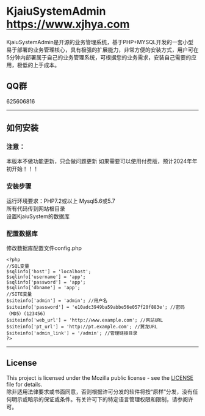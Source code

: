 # KjaiuSystemAdmin https://www.xjhya.com
KjaiuSystemAdmin是开源的业务管理系统，基于PHP+MYSQL开发的一套小型易于部署的业务管理核心，具有极强的扩展能力，非常方便的安装方式，用户可在5分钟内部署属于自己的业务管理系统，可根据您的业务需求，安装自己需要的应用，极低的上手成本。
## QQ群
625606816
***

## 如何安装
### 注意：
本版本不做功能更新，只会做问题更新 如果需要可以使用付费版，预计2024年年初开始！！！<br>
### 安装步骤
运行环境要求：PHP7.2或以上  Mysql5.6或5.7<br>
所有代码传到网站根目录<br>
设置KjaiuSystem的数据库<br>
### 配置数据库
修改数据库配置文件config.php<br>
```
<?php
//SQL变量
$sqlinfo['host'] = 'localhost';
$sqlinfo['username'] = 'app';
$sqlinfo['password'] = 'app';
$sqlinfo['dbname'] = 'app';
//SITE变量
$siteinfo['admin'] = 'admin'; //用户名
$siteinfo['password'] = 'e10adc3949ba59abbe56e057f20f883e'; //密码（MD5）(123456)
$siteinfo['web_url'] = 'http://www.example.com'; //网站URL
$siteinfo['pt_url'] = 'http://pt.example.com'; //翼龙URL
$siteinfo['admin_link'] = '/admin'; //管理链接目录
?>
```
***

## License
This project is licensed under the Mozilla public license - see the [LICENSE](https://github.com/XiaoKunGe1203/KjaiuSystemAdmin/blob/main/LICENSE_Chinese_Reference) file for details.<br>
除非适用法律要求或书面同意，否则根据许可分发的软件将按“原样”分发，没有任何明示或暗示的保证或条件。有关许可下的特定语言管理权限和限制，请参阅许可。
